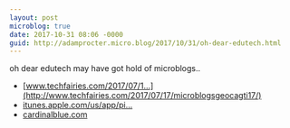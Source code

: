 ```yaml
---
layout: post
microblog: true
date: 2017-10-31 08:06 -0000
guid: http://adamprocter.micro.blog/2017/10/31/oh-dear-edutech.html
---
```

oh dear edutech may have got hold of microblogs.. 
- [www.techfairies.com/2017/07/1...](http://www.techfairies.com/2017/07/17/microblogsgeocagti17/)  
- [itunes.apple.com/us/app/pi...](https://itunes.apple.com/us/app/pic-collage-for-kids-best/id977081997?mt=8) 
- [cardinalblue.com](https://cardinalblue.com/)
